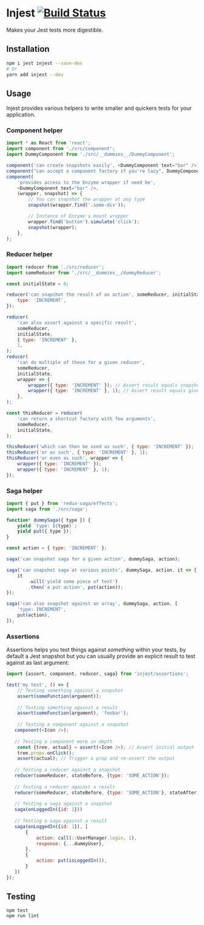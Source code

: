 # Injest [![Build Status](https://travis-ci.org/madewithlove/injest.svg?branch=master)](https://travis-ci.org/madewithlove/injest)

Makes your Jest tests more digestible.

## Installation

```bash
npm i jest injest --save-dev
# Or
yarn add injest --dev
```

## Usage

Injest provides various helpers to write smaller and quickers tests for your application.

### Component helper

```js
import * as React from 'react';
import component from './src/component';
import DummyComponent from './src/__dummies__/DummyComponent';

component('can create snapshots easily', <DummyComponent text="bar" />);
component("can accept a component factory if you're lazy", DummyComponent);
component(
    'provides access to the Enzyme wrapper if need be',
    <DummyComponent text="bar" />,
    (wrapper, snapshot) => {
        // You can snapshot the wrapper at any type
        snapshot(wrapper.find('.some-div'));

        // Instance of Enzyme's mount wrapper
        wrapper.find('button').simulate('click');
        snapshot(wrapper);
    },
);
```

### Reducer helper

```js
import reducer from './src/reducer';
import someReducer from './src/__dummies__/dummyReducer';

const initialState = 0;

reducer('can snapshot the result of an action', someReducer, initialState, {
    type: 'INCREMENT',
});

reducer(
    'can also assert against a specific result',
    someReducer,
    initialState,
    { type: 'INCREMENT' },
    1,
);
reducer(
    'can do multiple of these for a given reducer',
    someReducer,
    initialState,
    wrapper => {
        wrapper({ type: 'INCREMENT' }); // Assert result equals snapshot
        wrapper({ type: 'INCREMENT' }, 1); // Assert result equals given value
    },
);

const thisReducer = reducer(
    'can return a shortcut factory with few arguments',
    someReducer,
    initialState,
);

thisReducer('which can then be used as such', { type: 'INCREMENT' });
thisReducer('or as such', { type: 'INCREMENT' }, 1);
thisReducer('or even as such', wrapper => {
    wrapper({ type: 'INCREMENT' });
    wrapper({ type: 'INCREMENT' }, 1);
});
```

### Saga helper

```js
import { put } from 'redux-saga/effects';
import saga from './src/saga';

function* dummySaga({ type }) {
    yield `type: ${type}`;
    yield put({ type });
}

const action = { type: 'INCREMENT' };

saga('can snapshot saga for a given action', dummySaga, action);

saga('can snapshot saga at various points', dummySaga, action, it => {
    it
        .will('yield some piece of text')
        .then('a put action', put(action));
});

saga('can also snapshot against an array', dummySaga, action, [
    'type: INCREMENT',
    put(action),
]);
```

### Assertions

Assertions helps you test things against _something_ within your tests, by default a Jest snapshot but you can
usually provide an explicit result to test against as last argument:

```js
import {assert, component, reducer, saga} from 'injest/assertions';

test('my test', () => {
    // Testing something against a snapshot
    assert(someFunction(argument));
    
    // Testing something against a result
    assert(someFunction(argument), 'foobar');
    
    // Testing a component against a snapshot
   component(<Icon />);
   
   // Testing a component more in depth
    const {tree, actual} = assert(<Icon />); // Assert initial output
    tree.props.onClick();
    assert(actual); // Trigger a prop and re-assert the output
   
   // Testing a reducer against a snapshot
   reducer(someReducer, stateBefore, {type: 'SOME_ACTION'});
   
   // Testing a reducer against a result
   reducer(someReducer, stateBefore, {type: 'SOME_ACTION'}, stateAfter);
   
   // Testing a saga against a snapshot
   saga(onLoggedIn({id: 1}))
   
   // Testing a saga against a result
   saga(onLoggedIn({id: 1}), [
       {
           action: call(::UserManager.login, 1),
           response: {...dummyUser},
       },
       {
           action: put(isLoggedIn()),
       }
   ])
});
```

## Testing

```shell
npm test
npm run lint
```
